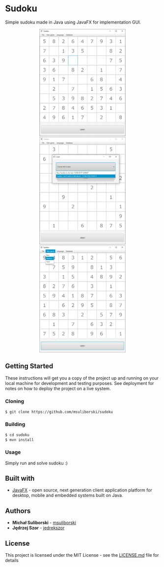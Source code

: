 # Sudoku

Simple sudoku made in Java using JavaFX for implementation GUI. 

<p align="center">
  <img width="280" src="images/1.png">
  <img width="280" src="images/2.png">
  <img width="280" src="images/3.png">
</p>

## Getting Started

These instructions will get you a copy of the project up and running on your local machine for development and testing purposes. See deployment for notes on how to deploy the project on a live system.

### Cloning

```
$ git clone https://github.com/msuliborski/sudoku
```

### Building

```
$ cd sudoku
$ mvn install
```

### Usage

Simply run and solve sudoku :)

## Built with

* [JavaFX](https://openjfx.io/) - open source, next generation client application platform for desktop, mobile and embedded systems built on Java.


## Authors

* **Michał Suliborski** - [msuliborski](https://github.com/msuliborski)
* **Jędrzej Szor** - [jedrekszor](https://github.com/jedrekszor)

## License

This project is licensed under the MIT License - see the [LICENSE.md](LICENSE.md) file for details



